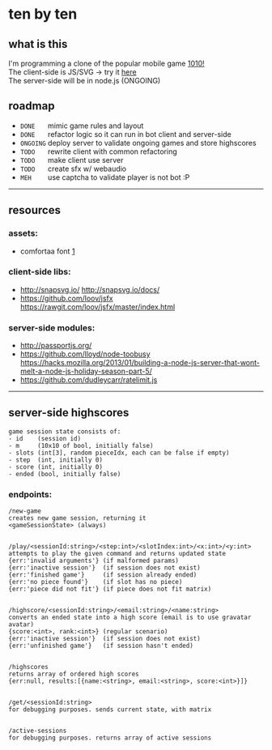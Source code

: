 # ten by ten

## what is this

I'm programming a clone of the popular mobile game [1010!](http://1010ga.me/)  
The client-side is JS/SVG -> try it [here](http://rawgit.com/JosePedroDias/tenbyten/master/index.html)  
The server-side will be in node.js (ONGOING)


## roadmap

* `DONE   ` mimic game rules and layout
* `DONE   ` refactor logic so it can run in bot client and server-side
* `ONGOING` deploy server to validate ongoing games and store highscores
* `TODO   ` rewrite client with common refactoring
* `TODO   ` make client use server
* `TODO   ` create sfx w/ webaudio
* `MEH    ` use captcha to validate player is not bot :P


----


## resources

### assets:
* comfortaa font [1](http://www.dafont.com/pt/comfortaa.font)

### client-side libs:
* <http://snapsvg.io/> <http://snapsvg.io/docs/>
* <https://github.com/loov/jsfx> <https://rawgit.com/loov/jsfx/master/index.html>

### server-side modules:
* <http://passportjs.org/>
* <https://github.com/lloyd/node-toobusy> <https://hacks.mozilla.org/2013/01/building-a-node-js-server-that-wont-melt-a-node-js-holiday-season-part-5/>
* <https://github.com/dudleycarr/ratelimit.js>


----


## server-side highscores

    game session state consists of:
    - id    (session id)
    - m     (10x10 of bool, initially false)
    - slots (int[3], random pieceIdx, each can be false if empty)
    - step  (int, initially 0)
    - score (int, initially 0)
    - ended (bool, initially false)


### endpoints:
    
    /new-game
    creates new game session, returning it
    <gameSessionState> (always)
    
    
    /play/<sessionId:string>/<step:int>/<slotIndex:int>/<x:int>/<y:int>
    attempts to play the given command and returns updated state
    {err:'invalid arguments'} (if malformed params)    
    {err:'inactive session'}  (if session does not exist)
    {err:'finished game'}     (if session already ended)
    {err:'no piece found'}    (if slot has no piece)
    {err:'piece did not fit'} (if piece does not fit matrix)
    
    
    /highscore/<sessionId:string>/<email:string>/<name:string>
    converts an ended state into a high score (email is to use gravatar avatar)
    {score:<int>, rank:<int>} (regular scenario)
    {err:'inactive session'}  (if session does not exist)
    {err:'unfinished game'}   (if session hasn't ended)
    
    
    /highscores
    returns array of ordered high scores
    {err:null, results:[{name:<string>, email:<string>, score:<int>}]}
    
    
    /get/<sessionId:string>
    for debugging purposes. sends current state, with matrix
    
    
    /active-sessions
    for debugging purposes. returns array of active sessions
